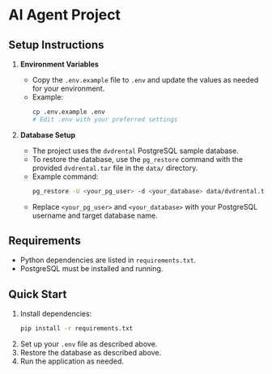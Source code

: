 # AI Agent Project

## Setup Instructions

1. **Environment Variables**

   - Copy the `.env.example` file to `.env` and update the values as needed for your environment.
   - Example:
     ```bash
     cp .env.example .env
     # Edit .env with your preferred settings
     ```

2. **Database Setup**
   - The project uses the `dvdrental` PostgreSQL sample database.
   - To restore the database, use the `pg_restore` command with the provided `dvdrental.tar` file in the `data/` directory.
   - Example command:
     ```bash
     pg_restore -U <your_pg_user> -d <your_database> data/dvdrental.tar
     ```
   - Replace `<your_pg_user>` and `<your_database>` with your PostgreSQL username and target database name.

## Requirements

- Python dependencies are listed in `requirements.txt`.
- PostgreSQL must be installed and running.

## Quick Start

1. Install dependencies:
   ```bash
   pip install -r requirements.txt
   ```
2. Set up your `.env` file as described above.
3. Restore the database as described above.
4. Run the application as needed.
